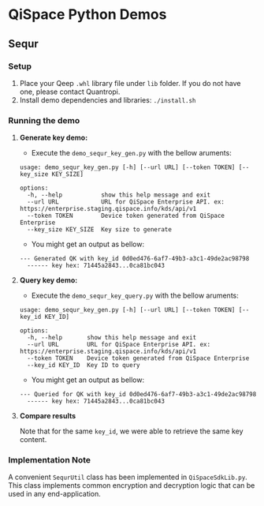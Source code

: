 # QiSpace Python Demos

## Sequr

### Setup
  1. Place your Qeep `.whl` library file under `lib` folder. If you do not have one, please contact Quantropi.
  1. Install demo dependencies and libraries: `./install.sh`

### Running the demo

  1. **Generate key demo:**
      - Execute the `demo_sequr_key_gen.py` with the bellow aruments:
      ```
      usage: demo_sequr_key_gen.py [-h] [--url URL] [--token TOKEN] [--key_size KEY_SIZE]

      options:
        -h, --help           show this help message and exit
        --url URL            URL for QiSpace Enterprise API. ex: https://enterprise.staging.qispace.info/kds/api/v1
        --token TOKEN        Device token generated from QiSpace Enterprise
        --key_size KEY_SIZE  Key size to generate
      ```
      - You might get an output as bellow:
      ```
      --- Generated QK with key_id 0d0ed476-6af7-49b3-a3c1-49de2ac98798
        ------ key hex: 71445a2843...0ca81bc043
      ```
  1. **Query key demo:**
      - Execute the `demo_sequr_key_query.py` with the bellow aruments:
      ```
      usage: demo_sequr_key_gen.py [-h] [--url URL] [--token TOKEN] [--key_id KEY_ID]

      options:
        -h, --help       show this help message and exit
        --url URL        URL for QiSpace Enterprise API. ex: https://enterprise.staging.qispace.info/kds/api/v1
        --token TOKEN    Device token generated from QiSpace Enterprise
        --key_id KEY_ID  Key ID to query
      ```
      - You might get an output as bellow:
      ```
      --- Queried for QK with key_id 0d0ed476-6af7-49b3-a3c1-49de2ac98798
        ------ key hex: 71445a2843...0ca81bc043
      ```
  1. **Compare results**

      Note that for the same `key_id`, we were able to retrieve the same key content.

### Implementation Note
A convenient `SequrUtil` class has been implemented in `QiSpaceSdkLib.py`. This class implements common encryption and decryption logic that can be used in any end-application.
